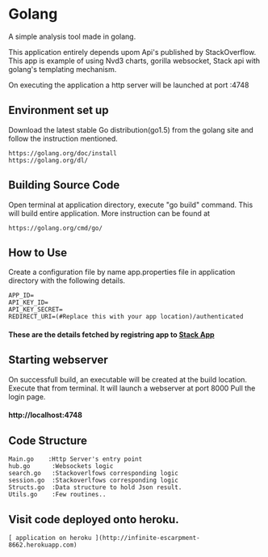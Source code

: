 # Golang
A simple analysis tool made in golang.

This application entirely depends upom Api's published by StackOverflow.
This app is example of using Nvd3 charts, gorilla websocket, Stack api with golang's 
templating mechanism. 

On executing the application a http server will be launched at port :4748

## Environment set up

Download the latest stable Go distribution(go1.5) from the golang site and follow
the instruction mentioned.
  
	https://golang.org/doc/install
	https://golang.org/dl/

## Building Source Code

Open terminal at application directory, execute "go build" command. This will build 
entire application. More instruction can be found at

	https://golang.org/cmd/go/

## How to Use
 	
Create a configuration file by name app.properties file in application 
directory with the following details.
	
	APP_ID= 
	API_KEY_ID=
	API_KEY_SECRET=
	REDIRECT_URI=(#Replace this with your app location)/authenticated

#### These are the details fetched by registring app to [Stack App](http://stackapps.com/)
			
	
## Starting webserver

On successfull build, an executable will be created at the build location. 
Execute that from terminal. It will launch a webserver at port 8000
Pull the login page.

  #### http://localhost:4748	

## Code Structure

	Main.go    :Http Server's entry point 
	hub.go		:Websockets logic
	search.go	:Stackoverlfows corresponding logic 
	session.go	:Stackoverlfows corresponding logic
	Structs.go	:Data structure to hold Json result.
	Utils.go	:Few routines.. 
	

## Visit code deployed onto heroku.
	[ application on heroku ](http://infinite-escarpment-8662.herokuapp.com)
